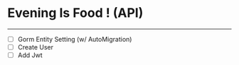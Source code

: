 # Evening Is Food ! (API)

---

-[ ] Gorm Entity Setting (w/ AutoMigration)
-[ ] Create User
-[ ] Add Jwt